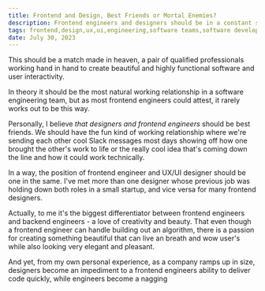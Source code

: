 ```yaml
---
title: Frontend and Design, Best Friends or Mortal Enemies?
description: Frontend engineers and designers should be in a constant state of collaboration and communication but is this how things typically work out in a large development team
tags: frontend,design,ux,ui,engineering,software teams,software development,collaboration,professional web dev
date: July 30, 2023
---
```


This should be a match made in heaven, a pair of qualified professionals working hand in hand to create beautiful and highly functional software and user interactivity.

In theory it should be the most natural working relationship in a software engineering team, but as most frontend engineers could attest, it rarely works out to be this way.

Personally, I believe _that designers and frontend engineers_ should be best friends. We should have the fun kind of working relationship where we're sending each other cool Slack messages most days showing off how one brought the other's work to life or the really cool idea that's coming down the line and how it could work technically.

In a way, the position of frontend engineer and UX/UI designer should be one in the same. I've met more than one designer whose previous job was holding down both roles in a small startup, and vice versa for many frontend designers.

Actually, to me it's the biggest differentiator between frontend engineers and backend engineers - a love of creativity and beauty. That even though a frontend engineer can handle building out an algorithm, there is a passion for creating something beautiful that can live an breath and wow user's while also looking very elegant and pleasant.

And yet, from my own personal experience, as a company ramps up in size, designers become an impediment to a frontend engineers ability to deliver code quickly, while engineers become a nagging 
